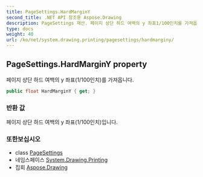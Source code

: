 ```yaml
---
title: PageSettings.HardMarginY
second_title: .NET API 참조용 Aspose.Drawing
description: PageSettings 재산. 페이지 상단 하드 여백의 y 좌표1/100인치를 가져옵니다.
type: docs
weight: 40
url: /ko/net/system.drawing.printing/pagesettings/hardmarginy/
---
```

## PageSettings.HardMarginY property

페이지 상단 하드 여백의 y 좌표(1/100인치)를 가져옵니다.

```csharp
public float HardMarginY { get; }
```

### 반환 값

페이지 상단 하드 여백의 y 좌표(1/100인치)입니다.

### 또한보십시오

* class [PageSettings](../)
* 네임스페이스 [System.Drawing.Printing](../../pagesettings/)
* 집회 [Aspose.Drawing](../../../)


